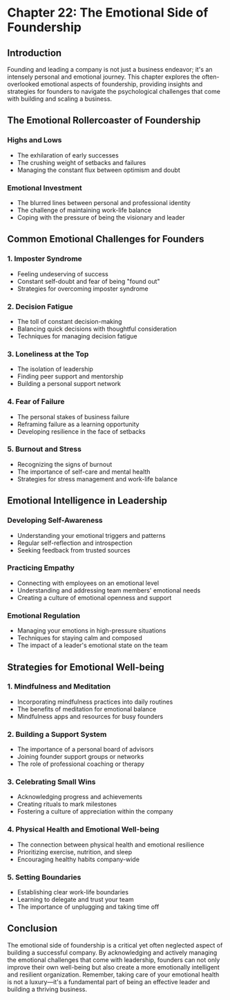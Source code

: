 # Chapter 22: The Emotional Side of Foundership

## Introduction

Founding and leading a company is not just a business endeavor; it's an intensely personal and emotional journey. This chapter explores the often-overlooked emotional aspects of foundership, providing insights and strategies for founders to navigate the psychological challenges that come with building and scaling a business.

## The Emotional Rollercoaster of Foundership

### Highs and Lows
- The exhilaration of early successes
- The crushing weight of setbacks and failures
- Managing the constant flux between optimism and doubt

### Emotional Investment
- The blurred lines between personal and professional identity
- The challenge of maintaining work-life balance
- Coping with the pressure of being the visionary and leader

## Common Emotional Challenges for Founders

### 1. Imposter Syndrome
- Feeling undeserving of success
- Constant self-doubt and fear of being "found out"
- Strategies for overcoming imposter syndrome

### 2. Decision Fatigue
- The toll of constant decision-making
- Balancing quick decisions with thoughtful consideration
- Techniques for managing decision fatigue

### 3. Loneliness at the Top
- The isolation of leadership
- Finding peer support and mentorship
- Building a personal support network

### 4. Fear of Failure
- The personal stakes of business failure
- Reframing failure as a learning opportunity
- Developing resilience in the face of setbacks

### 5. Burnout and Stress
- Recognizing the signs of burnout
- The importance of self-care and mental health
- Strategies for stress management and work-life balance

## Emotional Intelligence in Leadership

### Developing Self-Awareness
- Understanding your emotional triggers and patterns
- Regular self-reflection and introspection
- Seeking feedback from trusted sources

### Practicing Empathy
- Connecting with employees on an emotional level
- Understanding and addressing team members' emotional needs
- Creating a culture of emotional openness and support

### Emotional Regulation
- Managing your emotions in high-pressure situations
- Techniques for staying calm and composed
- The impact of a leader's emotional state on the team

## Strategies for Emotional Well-being

### 1. Mindfulness and Meditation
- Incorporating mindfulness practices into daily routines
- The benefits of meditation for emotional balance
- Mindfulness apps and resources for busy founders

### 2. Building a Support System
- The importance of a personal board of advisors
- Joining founder support groups or networks
- The role of professional coaching or therapy

### 3. Celebrating Small Wins
- Acknowledging progress and achievements
- Creating rituals to mark milestones
- Fostering a culture of appreciation within the company

### 4. Physical Health and Emotional Well-being
- The connection between physical health and emotional resilience
- Prioritizing exercise, nutrition, and sleep
- Encouraging healthy habits company-wide

### 5. Setting Boundaries
- Establishing clear work-life boundaries
- Learning to delegate and trust your team
- The importance of unplugging and taking time off

## Conclusion

The emotional side of foundership is a critical yet often neglected aspect of building a successful company. By acknowledging and actively managing the emotional challenges that come with leadership, founders can not only improve their own well-being but also create a more emotionally intelligent and resilient organization. Remember, taking care of your emotional health is not a luxury—it's a fundamental part of being an effective leader and building a thriving business.
